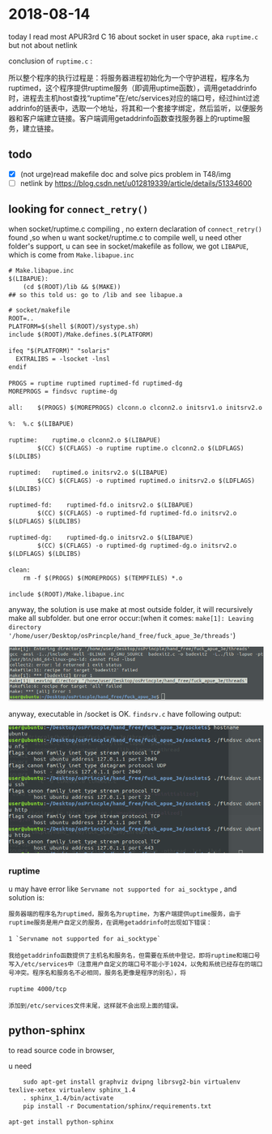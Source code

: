 # 2018-08-14

today I read most APUR3rd C 16 about socket in user space, aka `ruptime.c` but not about netlink

conclusion of `ruptime.c` :

所以整个程序的执行过程是：将服务器进程初始化为一个守护进程，程序名为ruptimed，这个程序提供ruptime服务（即调用uptime函数），调用getaddrinfo时，进程去主机host查找“ruptime”在/etc/services对应的端口号，经过hint过滤addrinfo的链表中，选取一个地址，将其和一个套接字绑定，然后监听，以便服务器和客户端建立链接。客户端调用getaddrinfo函数查找服务器上的ruptime服务，建立链接。

## todo

- [x] (not urge)read makefile doc and solve pics problem in T48/img
- [ ] netlink by https://blog.csdn.net/u012819339/article/details/51334600

## looking for `connect_retry()`

when socket/ruptime.c compiling , no extern declaration of  `connect_retry()` found ,so when u want socket/ruptime.c to compile well, u need other folder's support, u can see in socket/makefile as follow, we got `LIBAPUE`, which is come from `Make.libapue.inc`

```
# Make.libapue.inc
$(LIBAPUE):
    (cd $(ROOT)/lib && $(MAKE))
## so this told us: go to /lib and see libapue.a
```


```
# socket/makefile
ROOT=..
PLATFORM=$(shell $(ROOT)/systype.sh)
include $(ROOT)/Make.defines.$(PLATFORM)

ifeq "$(PLATFORM)" "solaris"
  EXTRALIBS = -lsocket -lnsl
endif

PROGS = ruptime ruptimed ruptimed-fd ruptimed-dg
MOREPROGS = findsvc ruptime-dg

all:    $(PROGS) $(MOREPROGS) clconn.o clconn2.o initsrv1.o initsrv2.o 

%:  %.c $(LIBAPUE)

ruptime:    ruptime.o clconn2.o $(LIBAPUE)
        $(CC) $(CFLAGS) -o ruptime ruptime.o clconn2.o $(LDFLAGS) $(LDLIBS)

ruptimed:   ruptimed.o initsrv2.o $(LIBAPUE)
        $(CC) $(CFLAGS) -o ruptimed ruptimed.o initsrv2.o $(LDFLAGS) $(LDLIBS)

ruptimed-fd:    ruptimed-fd.o initsrv2.o $(LIBAPUE)
        $(CC) $(CFLAGS) -o ruptimed-fd ruptimed-fd.o initsrv2.o $(LDFLAGS) $(LDLIBS)

ruptimed-dg:    ruptimed-dg.o initsrv2.o $(LIBAPUE)
        $(CC) $(CFLAGS) -o ruptimed-dg ruptimed-dg.o initsrv2.o $(LDFLAGS) $(LDLIBS)

clean:
    rm -f $(PROGS) $(MOREPROGS) $(TEMPFILES) *.o

include $(ROOT)/Make.libapue.inc

```


anyway, the solution is use make at most outside folder, it will recursively make all subfolder. but one error occur:(when it comes: `make[1]: Leaving directory '/home/user/Desktop/osPrincple/hand_free/fuck_apue_3e/threads'`)



![Alt text](img/makefile_fail_for_something_in_threads_folder.png "Optional title")

anyway, executable in /socket is OK. `findsrv.c` have following output:

![Alt text](img/findsrv_exec_ok.png "Optional title")


### ruptime

u may have error like `Servname not supported for ai_socktype`
, and solution is:

```　　
服务器端的程序名为ruptimed，服务名为ruptime，为客户端提供uptime服务，由于ruptime服务是用户自定义的服务，在调用getaddrinfo时出现如下错误：

1 `Servname not supported for ai_socktype`

我给getaddrinfo函数提供了主机名和服务名，但需要在系统中登记，即将ruptime和端口号写入/etc/services中（注意用户自定义的端口号不能小于1024，以免和系统已经存在的端口号冲突。程序名和服务名不必相同，服务名更像是程序的别名），将

ruptime 4000/tcp

添加到/etc/services文件末尾，这样就不会出现上面的错误。
```

## python-sphinx

to read source code in browser, 

u need

```
    sudo apt-get install graphviz dvipng librsvg2-bin virtualenv texlive-xetex virtualenv sphinx_1.4
    . sphinx_1.4/bin/activate
    pip install -r Documentation/sphinx/requirements.txt
```

`apt-get install python-sphinx`